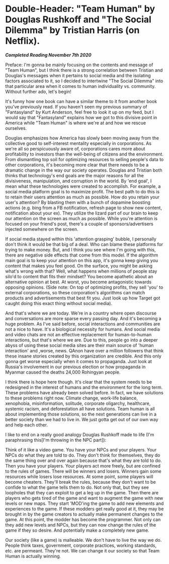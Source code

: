 # Double-Header: "Team Human" by Douglas Rushkoff and "The Social Dilemma" by Tristian Harris (on Netflix).

***Completed Reading November 7th 2020***

Preface: I'm gonna be mainly focusing on the contents and message of "Team Human", but I think there is a strong correlation between Tristian and Douglas's messages when it pertains to social media and the isolating factors associated to it, so I decided to intertwine "The Social Dilemma" into that particular area when it comes to human individuality vs. community. Without further ado, let's begin!

It's funny how one book can have a similar theme to it from another book you've previously read. If you haven't seen my previous summary of "Fantasyland" by Kurt Anderson, feel free to look it up on my feed, but I would say that "Fantasyland" explains how we got to this divisive point in America while "Team Human" is where we're at and how we rescue ourselves.

Douglas emphasizes how America has slowly been moving away from the collective good to self-interest mentality especially in corporations. As we're all so perspicuously aware of, corporations cares more about profitability to investors than the well-being of citizens and the environment. From dismantling top soil for optimizing resources to selling people's data to other corporations, it's becoming more clear that there needs to be a dramatic change in the way our society operates. Douglas and Tristian both thinks that technology's end goals are the major reasons for all the divisiveness, manipulation, and corruption in the world. By 'end goal', I mean what these technologies were created to accomplish. For example, a social media platform goal is to maximize profit. The best path to do this is to retain their users attention as much as possible. How do you retain your user's attention? By blasting them with a bunch of dopamine boosting actions (e.g. bing from a FB notification, refresh page to show new content, notification about your ex). They utilize the lizard part of our brain to keep our attention on the screen as much as possible. While you're attention is focused on your friend's post, there's a couple of sponsors/advertisers injected somewhere on the screen.

If social media stayed within this 'attention grasping' bubble, I personally don't think it would be that big of a deal. Who can blame these platforms for trying to make money. But, and I think you see where I'm going with this, there are negative side effects that come from this model. If the algorithm main goal is to keep your attention on this app, it's gonna keep giving you content that makes you feel good. On the surface, you might be asking what's wrong with that? Well, what happens when millions of people stay silo'd to content that fits their mindset? You become apathetic about an alternative opinion at best. At worst, you become antagonistic towards opposing opinions. (Side note: On top of optimizing profits, they sell 'you' to external corporations, so these corporation's algorithms can match products and advertisements that best fit you. Just look up how Target got caught doing this exact thing without social media).

And that's where we are today. We're in a country where open discourse and conversations are more sparse every passing day. And it's becoming a huge problem. As I've said before, social interactions and communities are not a nice to have. It's a biological necessity for humans. And social media and video chats are not an effective replacement for human-to-human interactions, but that's where we are. Due to this, people go into a deeper abyss of using these social media sites are their main source of 'human interaction' and ,worse, news. QAnon have over a million followers that think these insane stories created by this organization are credible. And this only gonna get worse especially when it comes to propaganda. Just look at Russia's involvement in our previous election or how propaganda in Myanmar caused the deaths 24,000 Rohingyan people.

I think there is hope here though. It's clear that the system needs to be redesigned in the interest of humans and the environment for the long term. These problems have already been solved before. In fact, we have solutions to these problems right now. Climate change, work-life balance, xenophobia, misinformation, solitude, corporate oligarchy, healthcare, systemic racism, and deforestation all have solutions. Team human is all about implementing those solutions, so the next generations can live in a better society than we had to live in. We just gotta get out of our own way and help each other.

I like to end on a really good analogy Douglas Rushkoff made to life (I'm paraphrasing this[I'm throwing in the NPC part]):

Think of it like a video game. You have your NPCs and your players. Your NPCs do what they are told to do. They don't think for themselves, they do the same thing over and over again because that's what they are told to do. Then you have your players. Your players act more freely, but are confined to the rules of games. There will be winners and losers. Winners gain some resources while losers lose resources. At some point, some players will become cheaters. They'll break the rules, because they don't want to be confide to what the game tells them to do. Not only that, but they see loopholes that they can exploit to get a leg up in the game. Then there are players who gets tired of the game and want to augment the game with new levels or new maps. They start 'MOD'ing the game to add new elements and experiences to the game. If these modders get really good at it, they may be brought in by the game creators to actually make permanent changes to the game. At this point, the modder has become the programmer. Not only can they add new levels and NPCs, but they can now change the rules of the game if they so desire. And potentially make a completely new game.

Our society (like a game) is malleable. We don't have to live the way we do. People think taxes, government, corporate practices, working standards, etc. are permeant. They're not. We can change it our society so that Team Human is actually winning.
